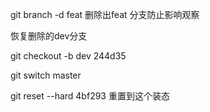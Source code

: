 git branch -d feat  删除出feat 分支防止影响观察

恢复删除的dev分支

git checkout -b dev 244d35

git switch master

git reset --hard 4bf293
重置到这个装态

